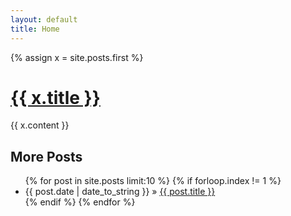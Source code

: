 ```yaml
---
layout: default
title: Home
---
```

<div id="post">
{% assign x = site.posts.first %}
<h1><a href="{{ x.url }}">{{ x.title }}</a></h1>
{{ x.content }}
</div>
<h2>More Posts</h2>
<ul class="posts">
{% for post in site.posts limit:10 %}
{% if forloop.index != 1 %}
<li><span>{{ post.date | date_to_string }}</span> &raquo; <a href="{{ post.url }}">{{ post.title }}</a></li>
{% endif %}
{% endfor %}
</ul>
